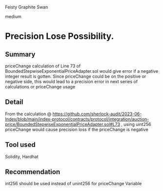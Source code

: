 Feisty Graphite Swan

medium

# Precision Lose Possibility.

## Summary
priceChange calculation of Line 73 of BoundedStepwiseExponentialPriceAdapter.sol would give error if a negative integer result is gotten. Since priceChange could be on the positive or negative side, this would lead to a precision error in next series of calculations or priceChange usage

##  Detail
From the calculation @ https://github.com/sherlock-audit/2023-06-Index/blob/main/index-protocol/contracts/protocol/integration/auction-price/BoundedStepwiseExponentialPriceAdapter.sol#L73 , using uint256 priceChange would cause precision loss if the priceChange is negative

## Tool used

Solidity, Hardhat
## Recommendation
int256 should be used instead of unint256 for priceChange Variable